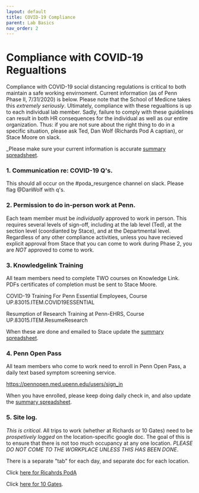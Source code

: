 ```yaml
---
layout: default
title: COVID-19 Compliance
parent: Lab Basics
nav_order: 2
---
```



# Compliance with COVID-19 Regualtions #

Compliance with COVID-19 social distancing regulations is critical to both maintain a safe working envirnoment.  Current information (as of Penn Phase II, 7/31/2020) is below.  Please note that the School of Medicne takes this _extremely seriously_.  Ultimately, compliance with these regualtions is up to each individual lab member.  Sadly, failure to comply with these guidelines can result in both HR consequences for the individual as well as our entire organization.  Thus: if you are not sure about the right thing to do in a specific situation, please ask Ted, Dan Wolf (Richards Pod A captian), or Stace Moore on slack.

_Please make sure your current information is accurate [summary spreadsheet](https://docs.google.com/spreadsheets/d/1urO9Ds-GFc9pHnsircfhkd4RW4TP16opleP_ARyo3gU/edit#gid=0). 

### 1.  Communication re: COVID-19 Q's.

This should all occur on the #poda_resurgence channel on slack.  Please flag @DanWolf with q's.



### 2. Permission to do in-person work at Penn.  

Each team member must be _individually_ approved to work in person.  This requires several levels of sign-off, including at the lab level (Ted), at the section level (coordianted by Stace), and at the Departmental level. Regardless of any other compliance activities, unless you have recieved explicit approval from Stace that you can come to work during Phase 2, you are _NOT_ approved to come to work.  

### 3. Knowledgelink Training

All team members need to complete TWO courses on Knowledge Link. PDFs certificates of completion must be sent to Stace Moore.

COVID-19 Training For Penn Essential Employees, Course UP.83015.ITEM.COVID19ESSENTIAL

Resumption of Research Training at Penn-EHRS,  Course UP.83015.ITEM.ResumeResearch

When these are done and emailed to Stace update the [summary spreadsheet](https://docs.google.com/spreadsheets/d/1urO9Ds-GFc9pHnsircfhkd4RW4TP16opleP_ARyo3gU/edit#gid=0). 

### 4.  Penn Open Pass

All team members who come to work need to enroll in Penn Open Pass, a daily text based symptom screening service.

https://pennopen.med.upenn.edu/users/sign_in

When you have enrolled, please keep doing daily check in, and also update the [summary spreadsheet](https://docs.google.com/spreadsheets/d/1urO9Ds-GFc9pHnsircfhkd4RW4TP16opleP_ARyo3gU/edit#gid=0). 


### 5.  Site log.

_This is critical_.  All trips to work (whether at Richards or 10 Gates) need to be _prospetively logged_ on the location-specific google doc.  The goal of this is to ensure that there is not too much occupancy at any one location. *PLEASE DO NOT COME TO THE WORKPLACE UNLESS THIS HAS BEEN DONE*.

There is a separate "tab" for each day, and separate doc for each location.

Click [here for Ricahrds PodA](https://docs.google.com/spreadsheets/d/1udVy6YoQ0-ZvvA_VcaVh0kjE6KvWBalCHFoum_bYwJU/edit#gid=1436285191)

Click [here for 10 Gates](https://docs.google.com/spreadsheets/d/1zBTn5XZSJaW39T-co763ElBRcJpW1tqT09f4NRlX22M/edit#gid=0).

